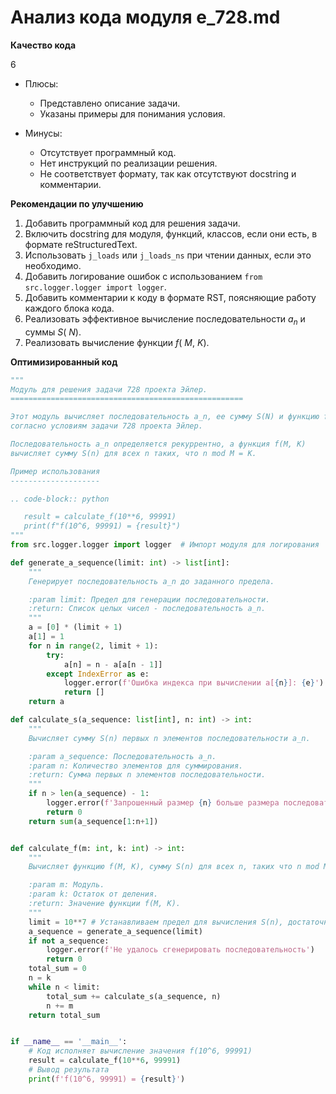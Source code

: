 # Анализ кода модуля e_728.md

**Качество кода**

6

*   Плюсы:
    *   Представлено описание задачи.
    *   Указаны примеры для понимания условия.

*   Минусы:
    *   Отсутствует программный код.
    *   Нет инструкций по реализации решения.
    *   Не соответствует формату, так как отсутствуют docstring и комментарии.

**Рекомендации по улучшению**

1.  Добавить программный код для решения задачи.
2.  Включить docstring для модуля, функций, классов, если они есть, в формате reStructuredText.
3.  Использовать `j_loads` или `j_loads_ns` при чтении данных, если это необходимо.
4.  Добавить логирование ошибок с использованием `from src.logger.logger import logger`.
5.  Добавить комментарии к коду в формате RST, поясняющие работу каждого блока кода.
6.  Реализовать эффективное вычисление последовательности *a*<sub>*n*</sub> и суммы *S*( *N*).
7.  Реализовать вычисление функции *f*( *M*, *K*).

**Оптимизированный код**

```python
"""
Модуль для решения задачи 728 проекта Эйлер.
====================================================

Этот модуль вычисляет последовательность a_n, ее сумму S(N) и функцию f(M, K)
согласно условиям задачи 728 проекта Эйлер.

Последовательность a_n определяется рекуррентно, а функция f(M, K)
вычисляет сумму S(n) для всех n таких, что n mod M = K.

Пример использования
--------------------

.. code-block:: python

   result = calculate_f(10**6, 99991)
   print(f"f(10^6, 99991) = {result}")
"""
from src.logger.logger import logger  # Импорт модуля для логирования

def generate_a_sequence(limit: int) -> list[int]:
    """
    Генерирует последовательность a_n до заданного предела.

    :param limit: Предел для генерации последовательности.
    :return: Список целых чисел - последовательность a_n.
    """
    a = [0] * (limit + 1)
    a[1] = 1
    for n in range(2, limit + 1):
        try:
            a[n] = n - a[a[n - 1]]
        except IndexError as e:
            logger.error(f'Ошибка индекса при вычислении a[{n}]: {e}')
            return []
    return a

def calculate_s(a_sequence: list[int], n: int) -> int:
    """
    Вычисляет сумму S(n) первых n элементов последовательности a_n.

    :param a_sequence: Последовательность a_n.
    :param n: Количество элементов для суммирования.
    :return: Сумма первых n элементов последовательности.
    """
    if n > len(a_sequence) - 1:
        logger.error(f'Запрошенный размер {n} больше размера последовательности {len(a_sequence) - 1}')
        return 0
    return sum(a_sequence[1:n+1])


def calculate_f(m: int, k: int) -> int:
    """
    Вычисляет функцию f(M, K), сумму S(n) для всех n, таких что n mod M = K.

    :param m: Модуль.
    :param k: Остаток от деления.
    :return: Значение функции f(M, K).
    """
    limit = 10**7 # Устанавливаем предел для вычисления S(n), достаточно большой для получения корректных результатов
    a_sequence = generate_a_sequence(limit)
    if not a_sequence:
        logger.error(f'Не удалось сгенерировать последовательность')
        return 0
    total_sum = 0
    n = k
    while n < limit:
        total_sum += calculate_s(a_sequence, n)
        n += m
    return total_sum


if __name__ == '__main__':
    # Код исполняет вычисление значения f(10^6, 99991)
    result = calculate_f(10**6, 99991)
    # Вывод результата
    print(f'f(10^6, 99991) = {result}')
```